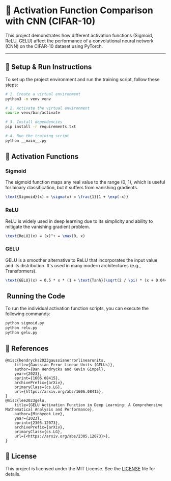 # 🧠 Activation Function Comparison with CNN (CIFAR-10)

This project demonstrates how different activation functions (Sigmoid, ReLU, GELU) affect the performance of a convolutional neural network (CNN) on the CIFAR-10 dataset using PyTorch.

---

## 🚀 Setup & Run Instructions

To set up the project environment and run the training script, follow these steps:

```bash
# 1. Create a virtual environment
python3 -m venv venv

# 2. Activate the virtual environment
source venv/bin/activate

# 3. Install dependencies
pip install -r requirements.txt

# 4. Run the training script
python __main__.py
```

## 🧮 Activation Functions

### Sigmoid

The sigmoid function maps any real value to the range (0, 1), which is useful for binary classification, but it suffers from vanishing gradients.

```tex
\text{Sigmoid}(x) = \sigma(x) = \frac{1}{1 + \exp(-x)}
```

### ReLU

ReLU is widely used in deep learning due to its simplicity and ability to mitigate the vanishing gradient problem.

```tex
\text{ReLU}(x) = (x)^+ = \max(0, x)
```

### GELU

GELU is a smoother alternative to ReLU that incorporates the input value and its distribution. It's used in many modern architectures (e.g., Transformers).

```tex
\text{GELU}(x) = 0.5 * x * (1 + \text{Tanh}(\sqrt(2 / \pi) * (x + 0.044715 * x^3)))
```

##  Running the Code

To run the individual activation function scripts, you can execute the following commands:

```bash
python sigmoid.py
python relu.py
python gelu.py
```

## 🔗 References

```ref
@misc{hendrycks2023gaussianerrorlinearunits,
    title={Gaussian Error Linear Units (GELUs)}, 
    author={Dan Hendrycks and Kevin Gimpel},
    year={2023},
    eprint={1606.08415},
    archivePrefix={arXiv},
    primaryClass={cs.LG},
    url={https://arxiv.org/abs/1606.08415}, 
}
@misc{lee2023gelu,
    title={GELU Activation Function in Deep Learning: A Comprehensive Mathematical Analysis and Performance},
    author={Minhyeok Lee},
    year={2023},
    eprint={2305.12073},
    archivePrefix={arXiv},
    primaryClass={cs.LG},
    url={<https://arxiv.org/abs/2305.12073}>},
}
```

## 📄 License

This project is licensed under the MIT License. See the [LICENSE](LICENSE) file for details.

